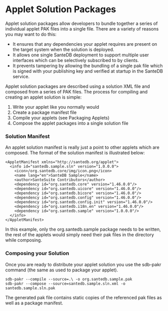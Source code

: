 # Applet Solution Packages

Applet solution packages allow developers to bundle together a series of individual applet PAK files into a single file. There are a variety of reasons you may want to do this:

* It ensures that any dependencies your applet requires are present on the target system when the solution is deployed.
* It allows one single SanteDB deployment to support multiple user interfaces which can be selectively subscribed to by clients.
* It prevents tampering by allowing the bundling of a single pak file which is signed with your publishing key and verified at startup in the SanteDB service.

Applet solution packages are described using a solution XML file and composed from a series of PAK files. The process for compiling and creating an applet solution is simple:

1. Write your applet like you normally would 
2. Create a package manifest file 
3. Compile your applets \(see Packaging Applets\)
4. Compose the applet packages into a single solution file

### Solution Manifest

An applet solution manifest is really just a point to other applets which are composed. The format of the solution manifest is illustrated below:

```markup
<AppletManifest xmlns="http://santedb.org/applet">
  <info id="santedb.sample.sln" version="1.0.0.0">
    <icon>/org.santedb.core/img/icon.png</icon>
    <name lang="en">SanteDB Sample</name>
    <author>SanteSuite Contributors</author>
    <dependency id="org.santedb.core" version="1.46.0.0"/>
    <dependency id="org.santedb.uicore" version="1.46.0.0"/>
    <dependency id="org.santedb.bicore" version="1.46.0.0"/>
    <dependency id="org.santedb.config" version="1.46.0.0"/>
    <dependency id="org.santedb.config.init" version="1.46.0.0"/>
    <dependency id="org.santedb.i18n.en" version="1.46.0.0"/>
    <dependency id="org.santedb.sample" version="1.0.0.0"/>
  </info>
</AppletManifest>
```

In this example, only the org.santedb.sample package needs to be written, the rest of the applets would simply need their pak files in the directory while composing.

### Composing your Solution

Once you are ready to distribute your applet solution you use the sdb-pakr command \(the same as used to package your applet\). 

```markup
sdb-pakr --compile --source=.\ -o org.santedb.sample.pak
sdb-pakr --compose --source=santedb.sample.sln.xml -o santedb.sample.sln.pak
```

The generated pak file contains static copies of the referenced pak files as well as a package manifest.

